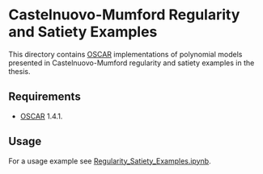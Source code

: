 # Castelnuovo-Mumford Regularity and Satiety Examples
This directory contains [OSCAR](https://www.oscar-system.org/) implementations of polynomial models presented in Castelnuovo-Mumford regularity and satiety examples in the thesis.

## Requirements
- [OSCAR](https://www.oscar-system.org/) 1.4.1.

## Usage
For a usage example see [Regularity_Satiety_Examples.ipynb](./Regularity_Satiety_Examples.ipynb).
